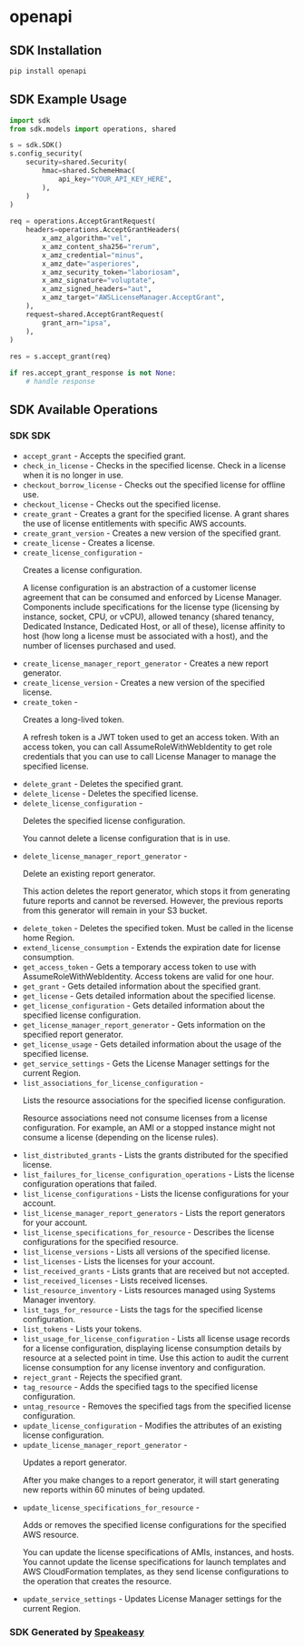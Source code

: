 # openapi

<!-- Start SDK Installation -->
## SDK Installation

```bash
pip install openapi
```
<!-- End SDK Installation -->

## SDK Example Usage
<!-- Start SDK Example Usage -->
```python
import sdk
from sdk.models import operations, shared

s = sdk.SDK()
s.config_security(
    security=shared.Security(
        hmac=shared.SchemeHmac(
            api_key="YOUR_API_KEY_HERE",
        ),
    )
)
    
req = operations.AcceptGrantRequest(
    headers=operations.AcceptGrantHeaders(
        x_amz_algorithm="vel",
        x_amz_content_sha256="rerum",
        x_amz_credential="minus",
        x_amz_date="asperiores",
        x_amz_security_token="laboriosam",
        x_amz_signature="voluptate",
        x_amz_signed_headers="aut",
        x_amz_target="AWSLicenseManager.AcceptGrant",
    ),
    request=shared.AcceptGrantRequest(
        grant_arn="ipsa",
    ),
)
    
res = s.accept_grant(req)

if res.accept_grant_response is not None:
    # handle response
```
<!-- End SDK Example Usage -->

<!-- Start SDK Available Operations -->
## SDK Available Operations

### SDK SDK

* `accept_grant` - Accepts the specified grant.
* `check_in_license` - Checks in the specified license. Check in a license when it is no longer in use.
* `checkout_borrow_license` - Checks out the specified license for offline use.
* `checkout_license` - Checks out the specified license.
* `create_grant` - Creates a grant for the specified license. A grant shares the use of license entitlements with specific AWS accounts.
* `create_grant_version` - Creates a new version of the specified grant.
* `create_license` - Creates a license.
* `create_license_configuration` - <p>Creates a license configuration.</p> <p>A license configuration is an abstraction of a customer license agreement that can be consumed and enforced by License Manager. Components include specifications for the license type (licensing by instance, socket, CPU, or vCPU), allowed tenancy (shared tenancy, Dedicated Instance, Dedicated Host, or all of these), license affinity to host (how long a license must be associated with a host), and the number of licenses purchased and used.</p>
* `create_license_manager_report_generator` - Creates a new report generator.
* `create_license_version` - Creates a new version of the specified license.
* `create_token` - <p>Creates a long-lived token.</p> <p>A refresh token is a JWT token used to get an access token. With an access token, you can call AssumeRoleWithWebIdentity to get role credentials that you can use to call License Manager to manage the specified license.</p>
* `delete_grant` - Deletes the specified grant.
* `delete_license` - Deletes the specified license.
* `delete_license_configuration` - <p>Deletes the specified license configuration.</p> <p>You cannot delete a license configuration that is in use.</p>
* `delete_license_manager_report_generator` - <p>Delete an existing report generator.</p> <p>This action deletes the report generator, which stops it from generating future reports and cannot be reversed. However, the previous reports from this generator will remain in your S3 bucket.</p>
* `delete_token` - Deletes the specified token. Must be called in the license home Region.
* `extend_license_consumption` - Extends the expiration date for license consumption.
* `get_access_token` - Gets a temporary access token to use with AssumeRoleWithWebIdentity. Access tokens are valid for one hour.
* `get_grant` - Gets detailed information about the specified grant.
* `get_license` - Gets detailed information about the specified license.
* `get_license_configuration` - Gets detailed information about the specified license configuration.
* `get_license_manager_report_generator` - Gets information on the specified report generator.
* `get_license_usage` - Gets detailed information about the usage of the specified license.
* `get_service_settings` - Gets the License Manager settings for the current Region.
* `list_associations_for_license_configuration` - <p>Lists the resource associations for the specified license configuration.</p> <p>Resource associations need not consume licenses from a license configuration. For example, an AMI or a stopped instance might not consume a license (depending on the license rules).</p>
* `list_distributed_grants` - Lists the grants distributed for the specified license.
* `list_failures_for_license_configuration_operations` - Lists the license configuration operations that failed.
* `list_license_configurations` - Lists the license configurations for your account.
* `list_license_manager_report_generators` - Lists the report generators for your account.
* `list_license_specifications_for_resource` - Describes the license configurations for the specified resource.
* `list_license_versions` - Lists all versions of the specified license.
* `list_licenses` - Lists the licenses for your account.
* `list_received_grants` - Lists grants that are received but not accepted.
* `list_received_licenses` - Lists received licenses.
* `list_resource_inventory` - Lists resources managed using Systems Manager inventory.
* `list_tags_for_resource` - Lists the tags for the specified license configuration.
* `list_tokens` - Lists your tokens.
* `list_usage_for_license_configuration` - Lists all license usage records for a license configuration, displaying license consumption details by resource at a selected point in time. Use this action to audit the current license consumption for any license inventory and configuration.
* `reject_grant` - Rejects the specified grant.
* `tag_resource` - Adds the specified tags to the specified license configuration.
* `untag_resource` - Removes the specified tags from the specified license configuration.
* `update_license_configuration` - Modifies the attributes of an existing license configuration.
* `update_license_manager_report_generator` - <p>Updates a report generator.</p> <p>After you make changes to a report generator, it will start generating new reports within 60 minutes of being updated.</p>
* `update_license_specifications_for_resource` - <p>Adds or removes the specified license configurations for the specified AWS resource.</p> <p>You can update the license specifications of AMIs, instances, and hosts. You cannot update the license specifications for launch templates and AWS CloudFormation templates, as they send license configurations to the operation that creates the resource.</p>
* `update_service_settings` - Updates License Manager settings for the current Region.

<!-- End SDK Available Operations -->

### SDK Generated by [Speakeasy](https://docs.speakeasyapi.dev/docs/using-speakeasy/client-sdks)
